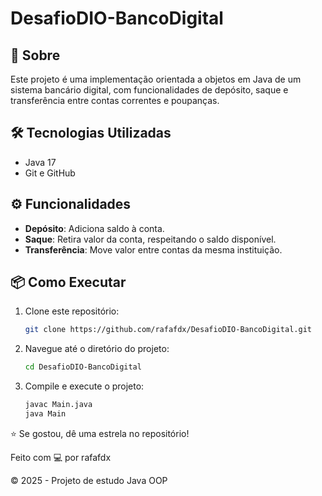 
# DesafioDIO-BancoDigital

## 📘 Sobre

Este projeto é uma implementação orientada a objetos em Java de um sistema bancário digital, com funcionalidades de depósito, saque e transferência entre contas correntes e poupanças.

## 🛠️ Tecnologias Utilizadas

- Java 17
- Git e GitHub

## ⚙️ Funcionalidades

- **Depósito**: Adiciona saldo à conta.
- **Saque**: Retira valor da conta, respeitando o saldo disponível.
- **Transferência**: Move valor entre contas da mesma instituição.

## 📦 Como Executar

1. Clone este repositório:

   ```bash
   git clone https://github.com/rafafdx/DesafioDIO-BancoDigital.git

2. Navegue até o diretório do projeto:

   ```bash
   cd DesafioDIO-BancoDigital

3. Compile e execute o projeto:

   ```bash
   javac Main.java
   java Main
    ```
   

⭐️ Se gostou, dê uma estrela no repositório!


Feito com 💻 por rafafdx

© 2025 - Projeto de estudo Java OOP
